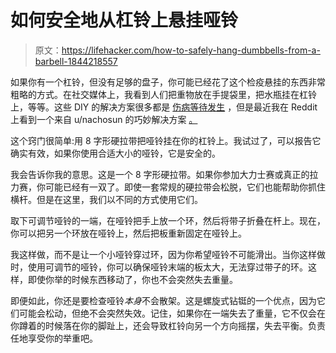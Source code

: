 # 如何安全地从杠铃上悬挂哑铃

> 原文：<https://lifehacker.com/how-to-safely-hang-dumbbells-from-a-barbell-1844218557>

如果你有一个杠铃，但没有足够的盘子，你可能已经花了这个检疫悬挂的东西非常粗略的方式。在社交媒体上，我看到人们把重物放在手提袋里，把水瓶挂在杠铃上，等等。这些 DIY 的解决方案很多都是 [伤病等待发生](https://vitals.lifehacker.com/how-to-prevent-injuries-when-youre-working-out-at-home-1843106512) ，但是最近我在 Reddit 上看到一个来自 u/nachosun 的巧妙解决方案 [。](https://www.reddit.com/r/powerlifting/comments/hibchv/figure_8_straps_coming_in_clutch/) 



这个窍门很简单:用 8 字形硬拉带把哑铃挂在你的杠铃上。我试过了，可以报告它确实有效，如果你使用合适大小的哑铃，它是安全的。

我会告诉你我的意思。这是一个 8 字形硬拉带。如果你参加大力士赛或真正的拉力赛，你可能已经有一双了。即使一套常规的硬拉带会松脱，它们也能帮助你抓住横杆。但是在这里，我们以不同的方式使用它们。

取下可调节哑铃的一端，在哑铃把手上放一个环，然后将带子折叠在杆上。现在，你可以把另一个环放在哑铃上，然后把板重新固定在哑铃上。

我这样做，而不是让一个小哑铃穿过环，因为你希望哑铃不可能滑出。当你这样做时，使用可调节的哑铃，你可以确保哑铃末端的板太大，无法穿过带子的环。这样，即使你举的时候东西移动了，你也不会突然失去重量。

即便如此，你还是要检查哑铃*本身*不会散架。这是螺旋式钻铤的一个优点，因为它们可能会松动，但绝不会突然失效。记住，如果你在一端失去了重量，它不仅会在你蹲着的时候落在你的脚趾上，还会导致杠铃向另一个方向摇摆，失去平衡。负责任地享受你的举重吧。